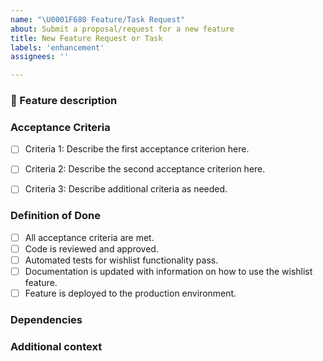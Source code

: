 ```yaml
---
name: "\U0001F680 Feature/Task Request"
about: Submit a proposal/request for a new feature
title: New Feature Request or Task
labels: 'enhancement'
assignees: ''

---
```


### 🚀 Feature description
<!-- A clear and concise description of the feature proposal -->


### Acceptance Criteria
- [ ] Criteria 1: Describe the first acceptance criterion here.
- [ ] Criteria 2: Describe the second acceptance criterion here.
- [ ] Criteria 3: Describe additional criteria as needed.


### Definition of Done
- [ ] All acceptance criteria are met.
- [ ] Code is reviewed and approved.
- [ ] Automated tests for wishlist functionality pass.
- [ ] Documentation is updated with information on how to use the wishlist feature.
- [ ] Feature is deployed to the production environment.

### Dependencies


### Additional context
<!-- Add any other context or screenshots about the feature request here. -->

